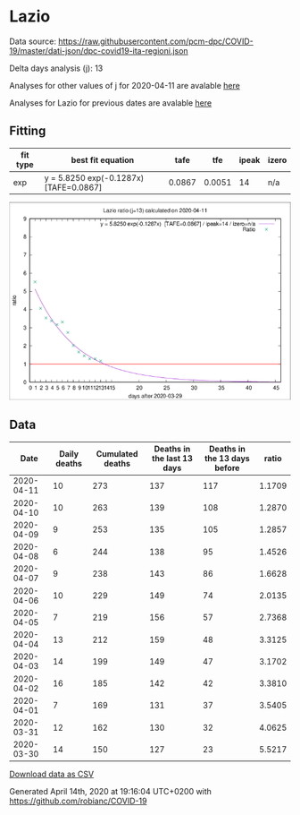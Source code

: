 # Lazio

Data source: https://raw.githubusercontent.com/pcm-dpc/COVID-19/master/dati-json/dpc-covid19-ita-regioni.json

Delta days analysis (j): 13

Analyses for other values of j for 2020-04-11 are avalable [here](../2020-04-11/README.md)

Analyses for Lazio for previous dates are avalable [here](../README.md)

## Fitting 
|fit type|best fit equation|tafe|tfe|ipeak|izero|
|-------|-----|--------|------|---|---|
|exp|y = 5.8250 exp(-0.1287x)  [TAFE=0.0867]|0.0867|0.0051|14|n/a|

![Plot](COVID-19_lazio_j13_2020-04-11.png)

## Data
|Date|Daily deaths|Cumulated deaths|Deaths in the last 13 days|Deaths in the 13 days before|ratio|
|----|----------|-----------|-------|--------------------|-----|
|2020-04-11|10|273|137|117|1.1709|
|2020-04-10|10|263|139|108|1.2870|
|2020-04-09|9|253|135|105|1.2857|
|2020-04-08|6|244|138|95|1.4526|
|2020-04-07|9|238|143|86|1.6628|
|2020-04-06|10|229|149|74|2.0135|
|2020-04-05|7|219|156|57|2.7368|
|2020-04-04|13|212|159|48|3.3125|
|2020-04-03|14|199|149|47|3.1702|
|2020-04-02|16|185|142|42|3.3810|
|2020-04-01|7|169|131|37|3.5405|
|2020-03-31|12|162|130|32|4.0625|
|2020-03-30|14|150|127|23|5.5217|

[Download data as CSV](COVID-19_lazio_j13_2020-04-11.csv)

Generated April 14th, 2020 at 19:16:04 UTC+0200 with https://github.com/robianc/COVID-19
